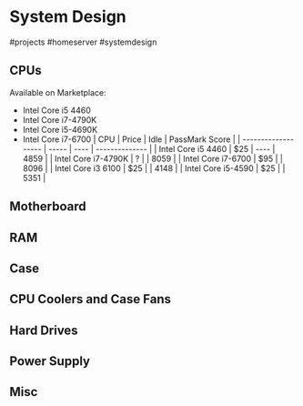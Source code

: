 # System Design
#projects #homeserver #systemdesign

## CPUs
Available on Marketplace:
- Intel Core i5 4460
- Intel Core i7-4790K
- Intel Core i5-4690K
- Intel Core i7-6700
| CPU                 | Price | Idle | PassMark Score |
| ------------------- | ----- | ---- | -------------- |
| Intel Core i5 4460  | $25   | ---- | 4859           |
| Intel Core i7-4790K | ?     |      | 8059           |
| Intel Core i7-6700  | $95   |      | 8096           |
| Intel Core i3 6100  | $25   |      | 4148           |
| Intel Core i5-4590  | $25   |      | 5351           |




## Motherboard

## RAM

## Case

## CPU Coolers and Case Fans

## Hard Drives

## Power Supply

## Misc